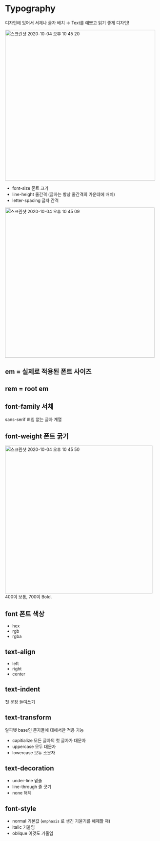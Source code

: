 # Typography

디자인에 있어서 서체나 글자 배치 → Text를 예쁘고 읽기 좋게 디자인!

<img width="492" alt="스크린샷 2020-10-04 오후 10 45 20" src="https://user-images.githubusercontent.com/45806836/95017269-4a36da00-0693-11eb-9088-6a69c7cd2340.png">


- font-size 폰트 크기
- line-height 줄간격 (글자는 항상 줄간격의 가운데에 배치)
- letter-spacing 글자 간격

<img width="490" alt="스크린샷 2020-10-04 오후 10 45 09" src="https://user-images.githubusercontent.com/45806836/95017247-430fcc00-0693-11eb-8c1d-a02b6236e6b6.png">


## em = 실제로 적용된 폰트 사이즈

## rem = root em

## font-family 서체

sans-serif 삐침 없는 글자 계열

## font-weight 폰트 굵기

<img width="483" alt="스크린샷 2020-10-04 오후 10 45 50" src="https://user-images.githubusercontent.com/45806836/95017282-5b7fe680-0693-11eb-8744-7ec0aebbc944.png">
400이 보통, 700이 Bold.

## font 폰트 색상

- hex
- rgb
- rgba


## text-align

- left
- right
- center

## text-indent

첫 문장 들여쓰기

## text-transform

알파벳 base인 문자들에 대해서만 적용 가능

- capitialize 모든 글자의 첫 글자가 대문자
- uppercase 모두 대문자
- lowercase 모두 소문자

## text-decoration

- under-line 밑줄
- line-through 줄 긋기
- none 해제

## font-style

- normal 기본값  (`emphasis` 로 생긴 기울기를 해제할 때)
- italic 기울임
- oblique 이것도 기울임
